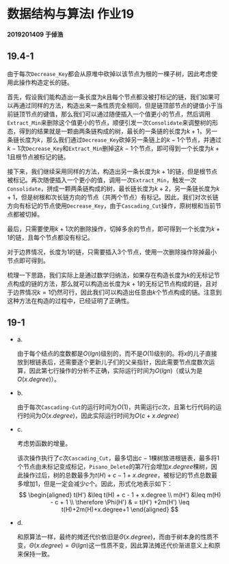 # 数据结构与算法I 作业19

**2019201409 于倬浩**

## 19.4-1

由于每次`Decrease_Key`都会从原堆中砍掉以该节点为根的一棵子树，因此考虑使用此操作构造定长的链。

首先，假设我们能构造出一条长度为$k$且每个节点都没被打标记的链，我们如果可以再通过同样的方法，构造出来一条性质完全相同，但是链顶部节点的键值小于当前链顶节点的键值，那么我们可以通过随便插入一个值更小的节点，然后调用`Extract_Min`来删除这个值更小的节点，顺便引发一次`Consolidate`来调整树的形态，得到的结果就是一颗由两条链构成的树，最长的一条链的长度为$k+1$，另一条链长度为$k$，那么我们通过`Decrease_Key`砍掉另一条链上的$k-1$个节点，并通过$k-1$次`Decrease_Key`和`Extract_Min`删掉这$k-1$个节点，即可得到一个长度为$k+1$且根节点被标记的链。

接下来，我们继续采用同样的方法，构造出另一条长度为$k+1$的链，但是根节点被标记。再次随便插入一个更小的值，调用一次`Extract_Min`，触发一次`Consolidate`，拼成一颗两条链构成的树，最长链长度为$k+2$，另一条链长度为$k+1$，但是树根和次长链方向的节点（共两个节点）有标记。因此，我们对次长链方向有标记的节点使用`Decrease_Key`，由于`Cascading_Cut`操作，原树根和当前节点都被切掉。

最后，只需要使用$k+1$次的删除操作，切掉多余的节点，即可得到一个长度为$k+1$的链，且每个节点都没有标记。

对于边界情况，长度为$1$的链，只需要插入$3$个节点，使用一次删除操作除掉最小节点即可得到。

梳理一下思路，我们实际上是通过数学归纳法，如果存在构造长度为$k$的无标记节点构成的链的方法，那么就可以构造出长度为$k+1$的无标记节点构成的链，且对于边界情况$k=1$仍然可行，因此我们可以构造出任意由$k$个节点构成的链。注意到这种方法在构造的过程中，已经证明了正确性。



## 19-1

+   a.

    由于每个结点的度数都是$O(lgn)$级别的，而不是$O(1)$级别的。将$x$的儿子直接放到根链表后，还需要逐个更新儿子们的父亲指针，因此需要节点度数次运算，因此第七行操作的分析不正确，实际运行时间为$O(lgn)$（或认为是$O(x.degree)$）。

+   b.

    由于每次`Cascading-Cut`的运行时间为$O(1)$，共需运行$c$次，且第七行代码的运行时间为$O(x.degree)$，因此实际运行时间为$O(c+x.degree)$

+   c.

    考虑势函数的增量。

    该次操作执行了$c$次`Cascading_Cut`，最多切出$c-1$棵树放进根链表，最多将1个节点由未标记变成标记，`Pisano_Delete`的第7行会增加$x.degree$棵树，因此操作过后，树的总数最多为$t(H)+c-1+x.degree$，被标记的节点总数最多增加$1$，但是一定会减少$c$个。因此，形式化地表示如下：
    $$
    \begin{aligned}
    	t(H') &\leq t(H) + c - 1 + x.degree \\
    	m(H') &\leq m(H) - c + 1 \\
    	\therefore \Phi(H') & = t(H') +2m(H') \leq t(H)+2m(H)+x.degree+1
    \end{aligned}
    $$

+   d.

    和原算法一样，最终的摊还代价依旧是$\Theta(x.degree)$，而由于树本身的性质不变，$\Theta(x.degree)=\Theta(lgn)$这一性质不变，因此算法摊还代价渐进意义上和原来保持一致。
